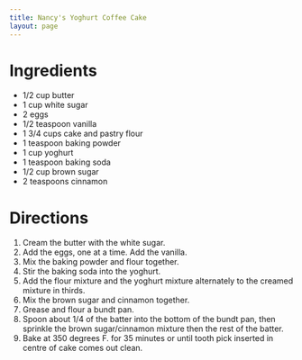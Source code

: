 ```yaml
---
title: Nancy's Yoghurt Coffee Cake
layout: page
---
```


# Ingredients

* 1/2 cup butter
* 1 cup white sugar
* 2 eggs
* 1/2 teaspoon vanilla
* 1 3/4 cups cake and pastry flour
* 1 teaspoon baking powder
* 1 cup yoghurt
* 1 teaspoon baking soda
* 1/2 cup brown sugar
* 2 teaspoons cinnamon

# Directions

1. Cream the butter with the white sugar.
1. Add the eggs, one at a time. Add the vanilla.
1. Mix the baking powder and flour together.
1. Stir the baking soda into the yoghurt.
1. Add the flour mixture and the yoghurt mixture alternately to the creamed mixture in thirds.
1. Mix the brown sugar and cinnamon together.
1. Grease and flour a bundt pan.
1. Spoon about 1/4 of the batter into the bottom of the bundt pan, then sprinkle the brown sugar/cinnamon mixture then the rest of the batter.
1. Bake at 350 degrees F. for 35 minutes or until tooth pick inserted in centre of cake comes out clean. 
